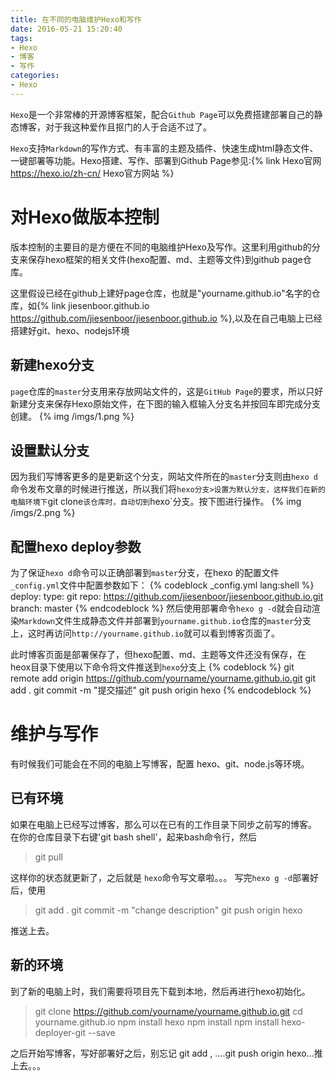 ```yaml
---
title: 在不同的电脑维护Hexo和写作
date: 2016-05-21 15:20:40
tags: 
- Hexo
- 博客
- 写作
categories:
- Hexo
---
```

`Hexo`是一个非常棒的开源博客框架，配合`Github Page`可以免费搭建部署自己的静态博客，对于我这种爱作且抠门的人于合适不过了。

`Hexo`支持`Markdown`的写作方式、有丰富的主题及插件、快速生成html静态文件、一键部署等功能。Hexo搭建、写作、部署到Github Page参见:{% link Hexo官网 https://hexo.io/zh-cn/ Hexo官方网站 %}

# 对Hexo做版本控制
版本控制的主要目的是方便在不同的电脑维护Hexo及写作。这里利用github的分支来保存hexo框架的相关文件(hexo配置、md、主题等文件)到github page仓库。
<!-- more -->
这里假设已经在github上建好page仓库，也就是"yourname.github.io"名字的仓库，如{% link jiesenboor.github.io https://github.com/jiesenboor/jiesenboor.github.io %},以及在自己电脑上已经搭建好git、hexo、nodejs环境
## 新建hexo分支
`page`仓库的`master`分支用来存放网站文件的，这是`GitHub Page`的要求，所以只好新建分支来保存Hexo原始文件，在下图的输入框输入分支名并按回车即完成分支创建。
{% img /imgs/1.png %}
## 设置默认分支
因为我们写博客更多的是更新这个分支，网站文件所在的`master`分支则由`hexo d`命令发布文章的时候进行推送，所以我们将`hexo分支>设置为默认分支，这样我们在新的电脑环境下`git clone`该仓库时，自动切到`hexo`分支。按下图进行操作。
{% img /imgs/2.png %}

## 配置hexo deploy参数
为了保证`hexo d`命令可以正确部署到`master`分支，在hexo 的配置文件 `_config.yml`文件中配置参数如下：
{% codeblock _config.yml lang:shell %}
deploy:
  type: git
  repo: https://github.com/jiesenboor/jiesenboor.github.io.git
  branch: master
{% endcodeblock %}
然后使用部署命令`hexo g -d`就会自动渲染`Markdown`文件生成静态文件并部署到`yourname.github.io`仓库的`master`分支上，这时再访问`http://yourname.github.io`就可以看到博客页面了。

此时博客页面是部署保存了，但hexo配置、md、主题等文件还没有保存，在heox目录下使用以下命令将文件推送到`hexo`分支上
{% codeblock %}
git remote add origin https://github.com/yourname/yourname.github.io.git
git add .
git commit -m "提交描述"
git push origin hexo
{% endcodeblock %}


# 维护与写作
有时候我们可能会在不同的电脑上写博客，配置 hexo、git、node.js等环境。
## 已有环境
如果在电脑上已经写过博客，那么可以在已有的工作目录下同步之前写的博客。
在你的仓库目录下右键'git bash shell'，起来bash命令行，然后
> git pull

这样你的状态就更新了，之后就是 `hexo`命令写文章啦。。。
写完`hexo g -d`部署好后，使用
> git add .
> git commit -m "change description"
> git push origin hexo

推送上去。

## 新的环境
到了新的电脑上时，我们需要将项目先下载到本地，然后再进行hexo初始化。
> git clone https://github.com/yourname/yourname.github.io.git
> cd yourname.github.io
> npm install hexo
> npm install
> npm install hexo-deployer-git --save

之后开始写博客，写好部署好之后，别忘记 git add , ....git push origin hexo...推上去。。。

